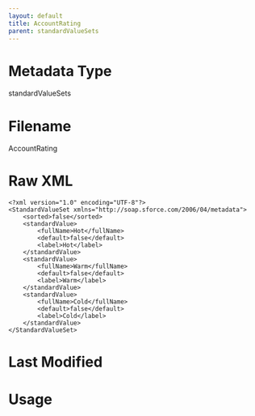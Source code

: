 ```yaml
---
layout: default
title: AccountRating
parent: standardValueSets
---
```

# Metadata Type
standardValueSets


# Filename 
AccountRating


# Raw XML
```
<?xml version="1.0" encoding="UTF-8"?>
<StandardValueSet xmlns="http://soap.sforce.com/2006/04/metadata">
    <sorted>false</sorted>
    <standardValue>
        <fullName>Hot</fullName>
        <default>false</default>
        <label>Hot</label>
    </standardValue>
    <standardValue>
        <fullName>Warm</fullName>
        <default>false</default>
        <label>Warm</label>
    </standardValue>
    <standardValue>
        <fullName>Cold</fullName>
        <default>false</default>
        <label>Cold</label>
    </standardValue>
</StandardValueSet>
```


# Last Modified


# Usage
